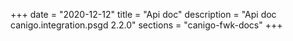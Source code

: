 +++
date        = "2020-12-12"
title       = "Api doc"
description = "Api doc canigo.integration.psgd 2.2.0"
sections    = "canigo-fwk-docs"
+++